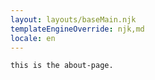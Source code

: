 ```yaml
---
layout: layouts/baseMain.njk
templateEngineOverride: njk,md
locale: en
---
```

`this is the about-page.`